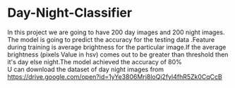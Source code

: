 # Day-Night-Classifier
In this project we are going to have 200 day images and 200 night images. The model is going to predict the accuracy for the testing data .Feature during training is average brightness for the particular image.If the average brightness (pixels Value in hsv) comes out to be greater than threshold then it's day else night.The model achieved the accuracy of 80%  
U can download the dataset of day night images from https://drive.google.com/open?id=1yYe3806Mrj8loQj2fyl4fhR5Zk0CqCcB
